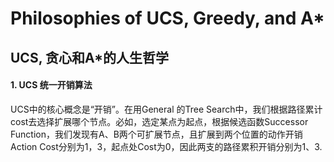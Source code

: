 # Philosophies of UCS, Greedy, and A*
## UCS, 贪心和A*的人生哲学
#### 1. UCS 统一开销算法
UCS中的核心概念是“开销”。在用General 的Tree Search中，我们根据路径累计cost去选择扩展哪个节点。必如，选定某点为起点，根据候选函数Successor Function，我们发现有A、B两个可扩展节点，且扩展到两个位置的动作开销Action Cost分别为1，3，起点处Cost为0，因此两支的路径累积开销分别为1、3.

